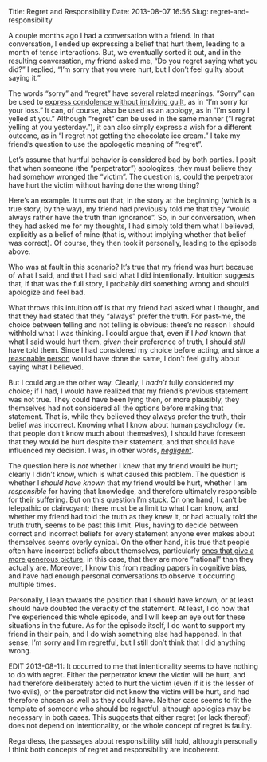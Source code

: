 Title: Regret and Responsibility
Date: 2013-08-07 16:56
Slug: regret-and-responsibility

A couple months ago I had a conversation with a friend. In that
conversation, I ended up expressing a belief that hurt them, leading to
a month of tense interactions. But, we eventually sorted it out, and in
the resulting conversation, my friend asked me, “Do you regret saying
what you did?” I replied, “I’m sorry that you were hurt, but I don’t
feel guilty about saying it.”

The words “sorry” and “regret” have several related meanings. ”Sorry”
can be used to [express condolence without implying
guilt](http://xkcd.com/945/), as in “I’m sorry for your loss.” It can,
of course, also be used as an apology, as in “I’m sorry I yelled at
you.” Although “regret” can be used in the same manner (”I regret
yelling at you yesterday.”), it can also simply express a wish for a
different outcome, as in “I regret not getting the chocolate ice cream.”
I take my friend’s question to use the apologetic meaning of “regret”.

Let’s assume that hurtful behavior is considered bad by both parties. I
posit that when someone (the “perpetrator”) apologizes, they must
believe they had somehow wronged the “victim”. The question is, could
the perpetrator have hurt the victim without having done the wrong
thing?

Here’s an example. It turns out that, in the story at the beginning
(which is a true story, by the way), my friend had previously told me
that they “would always rather have the truth than ignorance”. So, in
our conversation, when they had asked me for my thoughts, I had simply
told them what I believed, explicitly as a belief of mine (that is,
without implying whether that belief was correct). Of course, they then
took it personally, leading to the episode above.

Who was at fault in this scenario? It’s true that my friend was hurt
because of what I said, and that I had said what I did intentionally.
Intuition suggests that, if that was the full story, I probably did
something wrong and should apologize and feel bad.

What throws this intuition off is that my friend had asked what I
thought, and that they had stated that they “always” prefer the truth.
For past-me, the choice between telling and not telling is obvious:
there’s no reason I should withhold what I was thinking. I could argue
that, even if I *had* known that what I said would hurt them, *given*
their preference of truth, I should *still* have told them. Since I had
considered my choice before acting, and since a [reasonable
person](http://en.wikipedia.org/wiki/Reasonable_person) would have done
the same, I don’t feel guilty about saying what I believed.

But I could argue the other way. Clearly, I *hadn’t* fully considered my
choice; if I had, I would have realized that my friend’s previous
statement was not true. They could have been lying then, or more
plausibly, they themselves had not considered all the options before
making that statement. That is, while they believed they always prefer
the truth, their belief was incorrect. Knowing what I know about human
psychology (ie. that people don’t know much about themselves), I should
have foreseen that they would be hurt despite their statement, and that
should have influenced my decision. I was, in other words,
*[negligent](http://en.wikipedia.org/wiki/Negligence)*.

The question here is *not* whether I knew that my friend would be hurt;
clearly I didn’t know, which is what caused this problem. The question
is whether I *should have known* that my friend would be hurt, whether I
am *responsible* for having that knowledge, and therefore ultimately
responsible for their suffering. But on this question I’m stuck. On one
hand, I can’t be telepathic or clairvoyant; there must be a limit to
what I can know, and whether my friend had told the truth as they knew
it, or had actually told the truth truth, seems to be past this limit.
Plus, having to decide between correct and incorrect beliefs for every
statement anyone ever makes about themselves seems overly cynical. On
the other hand, it is true that people often have incorrect beliefs
about themselves, particularly [ones that give a more generous
picture](http://en.wikipedia.org/wiki/Illusory_superiority), in this
case, that they are more “rational” than they actually are. Moreover, I
know this from reading papers in cognitive bias, and have had enough
personal conversations to observe it occurring multiple times.

Personally, I lean towards the position that I should have known, or at
least should have doubted the veracity of the statement. At least, I do
now that I’ve experienced this whole episode, and I will keep an eye out
for these situations in the future. As for the episode itself, I do want
to support my friend in their pain, and I do wish something else had
happened. In that sense, I’m sorry and I’m regretful, but I still don’t
think that I did anything wrong.

EDIT 2013-08-11: It occurred to me that intentionality seems to have
nothing to do with regret. Either the perpetrator knew the victim will
be hurt, and had therefore deliberately acted to hurt the victim (even
if it is the lesser of two evils), or the perpetrator did not know the
victim will be hurt, and had therefore chosen as well as they could
have. Neither case seems to fit the template of someone who should be
regretful, although apologies may be necessary in both cases. This
suggests that either regret (or lack thereof) does not depend on
intentionality, or the whole concept of regret is faulty.

Regardless, the passages about responsibility still hold, although
personally I think both concepts of regret and responsibility are
incoherent.

